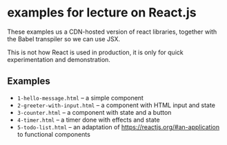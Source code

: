 # examples for lecture on React.js

These examples us a CDN-hosted version of react libraries, together with the Babel transpiler so we can use JSX.

This is not how React is used in production, it is only for quick experimentation and demonstration.

## Examples

* `1-hello-message.html` – a simple component
* `2-greeter-with-input.html` – a component with HTML input and state
* `3-counter.html` – a component with state and a button
* `4-timer.html` – a timer done with effects and state
* `5-todo-list.html` – an adaptation of https://reactjs.org/#an-application to functional components
